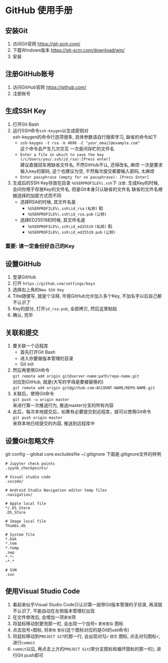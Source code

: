 # GitHub 使用手册

## 安装Git
1. 访问Git官网 https://git-scm.com/
2. 下载Windows版本 https://git-scm.com/download/win/
3. 安装

## 注册GitHub账号
1. 访问GitHub官网 https://github.com/
2. 注册账号

## 生成SSH Key
1. 打开Git Bash
2. 运行SSH命令`ssh-keygen`以生成密钥对  
   ssh-keygen的命令行选项很多, 具体参数请自行搜索学习, 缺省的命令如下  
   + `ssh-keygen -t rsa -b 4096 -C "your_email@example.com"`  
   这个命令会产生几次交互
   一次是问存贮的文件名  
   + `Enter a file in which to save the key (/c/Users/you/.ssh/id_rsa):[Press enter]`  
   建议直接回车用缺省文件名, 不然GitHub不认, 还得改名, 麻烦
   一次是要求输入key的密码, 这个也建议为空, 不然每次提交都要输入密码, 太麻烦  
   + `Enter passphrase (empty for no passphrase): [Press Enter]`
3. 生成后的SSH Key存放在目录 `%USERPROFILE%\.ssh`下
   `注意`: 生成Key的时候, 会问你用于存放Key的文件名, 但是Git本身只认缺省的文件名
   缺省的文件名根据选择的加密方式而不同
   + 选择RSA的时候, 其文件名是
     - `%USERPROFILE%\.ssh\id_rsa` `(私钥)` 和
     - `%USERPROFILE%\.ssh\id_rsa.pub` `(公钥)`
   + 选择ED25519的时候, 其文件名是
     - `%USERPROFILE%\.ssh\id_ed25519` `(私钥)` 和
	 - `%USERPROFILE%\.ssh\id_ed25519.pub` `(公钥)`
### 重要: 请一定备份好自己的Key

## 设置GitHub
1. 登录GitHub
2. 打开 `https://github.com/settings/keys`
3. 选择右上角的`New SSH Key`
4. Title随便写, 就是个注释, 毕竟GitHub允许加入多个Key, 不加名字以后自己都不认识了
5. Key的部分, 打开`id_rsa.pub`, 全部拷贝, 然后这里粘贴
6. 确认, 完毕

## 关联和提交
1. 要关联一个远程库
   + 首先打开Git Bash
   + 进入你要做版本管理的目录
   + Git init
2. 然后再使用Git命令  
   `git remote add origin git@server-name:path/repo-name.git`  
   对应到GitHub, 就是(大写的字母是要被替换的)  
   `git remote add origin git@github.com:ACCOUNT-NAME/REPO-NAME.git`  
2. 关联后，使用Git命令  
   `git push -u origin master`  
   来进行第一次推送行为, 推送master分支的所有内容  
3. 此后，每次本地提交后，如果有必要提交到远程库，就可以使用Git命令  
   `git push origin master`  
   来将本地已经提交的内容, 推送到远程库中  

## 设置Git忽略文件
   git config --global core.excludesfile ~/.gitignore
   下面是.gitignore文件的样例

```
# Jupyter check points
.ipynb_checkpoints/

# Visual studio code
.vscode/

# Android Studio Navigation editor temp files
.navigation/

# Apple local file
*/.DS_Store
.DS_Store

# Image local file
Thumbs.db

# System file
*.bak
*.tem
*.temp
.swp
*.*~
~*.*

# SVN
.svn

```

## 使用Visual Studio Code
1. 看起来似乎Visual Studio Code只认识第一层带Git版本管理的子目录, 再深就不认识了, 不能自动在左侧版本管理栏出现
2. 在文件修改后, 会增加一项`更改`项
3. 将鼠标移动到更改那一栏, 会出现一个加号`+` `更改暂存` 图标
4. 点击加号`+`图标, 将`更改` `暂存`(这个图标对应的是Git的`add`命令)
5. 将鼠标移动到`PROJECT GIT`的那一行, 会出现对勾`√` `提交` 图标, 点击对勾图标`√`, 进行`commit`
6. `commit`以后, 再点击上方的`PROJECT Git`(带分支图标和循环图标的那一栏), 进行Git push即可
